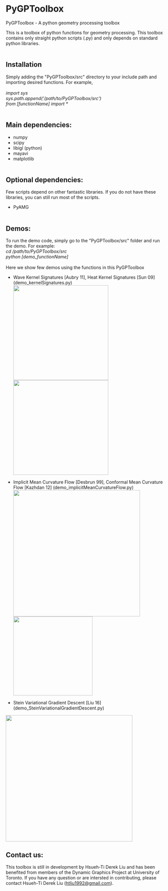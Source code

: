 # PyGPToolbox
PyGPToolbox - A python geometry processing toolbox

This is a toolbox of python functions for geometry processing. This toolbox contains only straight python scripts (.py) and only depends on standard python libraries. <br /><br />

## Installation 
Simply adding the "PyGPToolbox/src" directory to your include path and importing desired functions. For example,<br /><br />
_import sys_ <br />
_sys.path.append('/path/to/PyGPToolbox/src')_<br />
_from [functionName] import *_<br /><br />

## Main dependencies: <br />
- numpy<br />
- scipy<br />
- libigl (python)<br />
- mayavi<br />
- matplotlib<br /><br />


## Optional dependencies: <br />
Few scripts depend on other fantastic libraries. If you do not have these libraries, you can still run most of the scripts. <br />
- PyAMG <br /><br />

## Demos: <br />
To run the demo code, simply go to the "PyGPToolbox/src" folder and run the demo. For example: <br />
_cd /path/to/PyGPToolbox/src_<br />
_python [demo_functionName]_<br /><br />
Here we show few demos using the functions in this PyGPToolbox<br />
- Wave Kernel Signatures [Aubry 11], Heat Kernel Signatures [Sun 09] (demo_kernelSignatures.py)<br />
<img src="https://github.com/htliu1992/PyGPToolbox/raw/master/figures/WKS.gif" width = "300"/><img src="https://github.com/htliu1992/PyGPToolbox/raw/master/figures/HKS.gif" width = "300"/>

- Implicit Mean Curvature Flow [Desbrun 99], Conformal Mean Curvature Flow [Kazhdan 12] (demo_implicitMeanCurvatureFlow.py)<br />
<img src="https://github.com/htliu1992/PyGPToolbox/raw/master/figures/implicitMCF.gif" width = "400"/><img src="https://github.com/htliu1992/PyGPToolbox/raw/master/figures/conformalMCF.gif" width = "250"/>

- Stein Variational Gradient Descent [Liu 16] (demo_SteinVariationalGradientDescent.py)<br />
<img src="https://github.com/htliu1992/PyGPToolbox/raw/master/figures/SVGD.gif" width = "400"/>

## Contact us:<br />
This toolbox is still in development by Hsueh-Ti Derek Liu and has been benefited from members of the Dynamic Graphics Project at University of Toronto. If you have any question or are intersted in contributing, please contact Hsueh-Ti Derek Liu (htliu1992@gmail.com).
